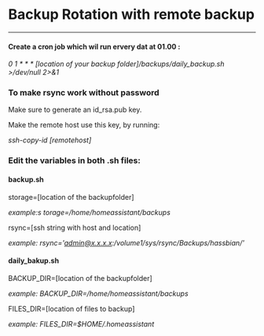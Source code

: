 # Backup Rotation with remote backup
***
#### Create a cron job which wil run ervery dat at 01.00 :
_0 1 * * * [location of your backup folder]/backups/daily_backup.sh >/dev/null 2>&1_

### To make rsync work without password
Make sure to generate an id_rsa.pub key.

Make the remote host use this key, by running:

_ssh-copy-id [remotehost]_


### Edit the variables in both .sh files:
#### backup.sh
storage=[location of the backupfolder]

_example:s torage=/home/homeassistant/backups_

rsync=[ssh string with host and location]

_example: rsync='admin@x.x.x.x:/volume1/sys/rsync/Backups/hassbian/'_

#### daily_bakup.sh
BACKUP_DIR=[location of the backupfolder]

_example: BACKUP_DIR=/home/homeassistant/backups_

FILES_DIR=[location of files to backup]

_example: FILES_DIR=$HOME/.homeassistant_

